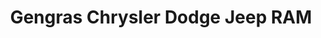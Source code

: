 ---
title: "Gengras Chrysler Dodge Jeep RAM"
url: /east-hartford/gengras-chrysler-dodge-jeep-ram/
shop: car
---